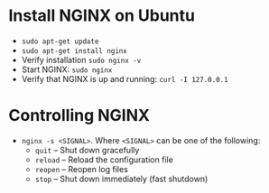 # Install NGINX on Ubuntu
- `sudo apt-get update`
- `sudo apt-get install nginx`
- Verify installation `sudo nginx -v`
- Start NGINX: `sudo nginx`
- Verify that NGINX is up and running: `curl -I 127.0.0.1`
# Controlling NGINX
- `nginx -s <SIGNAL>`. Where `<SIGNAL>` can be one of the following:
    - `quit` – Shut down gracefully
    - `reload` – Reload the configuration file
    - `reopen` – Reopen log files
    - `stop` – Shut down immediately (fast shutdown)
